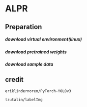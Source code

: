 # ALPR

## Preparation 

##### download virtual environment(linux)


##### download pretrained weights


##### download sample data





## credit
```
eriklindernoren/PyTorch-YOLOv3

tzutalin/labelImg
```
